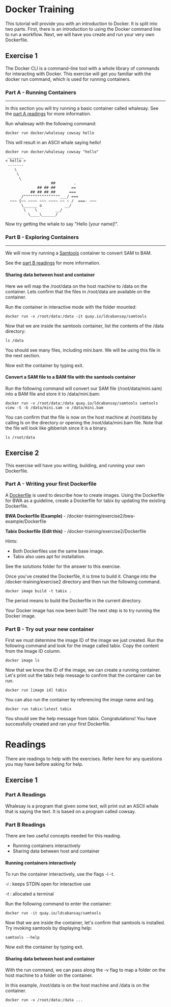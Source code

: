 # Docker Training
This tutorial will provide you with an introduction to Docker. It is split into two parts. First, there is an introduction to using the Docker command line to run a workflow. Next, we will have you create and run your very own Dockerfile.

## Exercise 1
The Docker CLI is a command-line tool with a whole library of commands for interacting with Docker. This exercise will get you familiar with the docker run command, which is used for running containers.


### Part A - Running Containers
---
In this section you will try running a basic container called whalesay. See the [part A readings](#part-a-readings) for more information.

Run whalesay with the following command:
```shell
docker run docker/whalesay cowsay hello
```

This will result in an ASCII whale saying hello!
```shell
docker run docker/whalesay cowsay "hello"
 _______ 
< hello >
 ------- 
    \
     \
      \     
                    ##        .            
              ## ## ##       ==            
           ## ## ## ##      ===            
       /""""""""""""""""___/ ===        
  ~~~ {~~ ~~~~ ~~~ ~~~~ ~~ ~ /  ===- ~~~   
       \______ o          __/            
        \    \        __/             
          \____\______/   

```

Now try getting the whale to say "Hello [your name]!".

### Part B - Exploring Containers
---
We will now try running a [Samtools](http://www.htslib.org/) container to convert SAM to BAM.

See the [part B readings](#part-a-readings) for more information.

#### Sharing data between host and container
Here we will map the /root/data on the host machine to /data on the container. Lets confirm that the files in /root/data are available on the container.

Run the container in interactive mode with the folder mounted:
```shell
docker run -v /root/data:/data -it quay.io/ldcabansay/samtools
```

Now that we are inside the samtools container, list the contents of the /data directory:
```shell
ls /data
```
You should see many files, including mini.bam. We will be using this file in the next section.

Now exit the container by typing exit.

#### Convert a SAM file to a BAM file with the samtools container
Run the following command will convert our SAM file (/root/data/mini.sam) into a BAM file and store it to /data/mini.bam:
```shell
docker run -v /root/data:/data quay.io/ldcabansay/samtools samtools view -S -b /data/mini.sam -o /data/mini.bam
```

You can confirm that the file is now on the host machine at /root/data by calling ls on the directory or opening the /root/data/mini.bam file. Note that the file will look like gibberish since it is a binary.
```shell
ls /root/data
```

## Exercise 2
This exercise will have you writing, building, and running your own Dockerfile.

### Part A - Writing your first Dockerfile
A [Dockerfile](https://docs.docker.com/engine/reference/builder/) is used to describe how to create images. Using the Dockerfile for BWA as a guideline, create a Dockerfile for tabix by updating the existing Dockerfile.

**BWA Dockerfile (Example)** - /docker-training/exercise2/bwa-example/Dockerfile

**Tabix Dockerfile (Edit this)** - /docker-training/exercise2/Dockerfile

Hints:
* Both Dockerfiles use the same base image.
* Tabix also uses apt for installation.

See the solutions folder for the answer to this exercise.

Once you've created the Dockerfile, it is time to build it. Change into the /docker-training/exercise2 directory and then run the following command.
```shell
docker image build -t tabix .
```

The period means to build the Dockerfile in the current directory.

Your Docker image has now been built! The next step is to try running the Docker image.

### Part B - Try out your new container
First we must determine the image ID of the image we just created. Run the following command and look for the image called tabix. Copy the content from the Image ID column.
```shell
docker image ls
```

Now that we know the ID of the image, we can create a running container. Let's print out the tabix help message to confirm that the container can be run.
```shell
docker run [image id] tabix
```

You can also run the container by referencing the image name and tag.
```shell
docker run tabix:latest tabix
```

You should see the help message from tabix. Congratulations! You have successfully created and ran your first Dockerfile.

# Readings
There are readings to help with the exercises. Refer here for any questions you may have before asking for help.

## Exercise 1
### Part A Readings
Whalesay is a program that given some text, will print out an ASCII whale that is saying the text. It is based on a program called cowsay.

### Part B Readings
There are two useful concepts needed for this reading.
* Running containers interactively
* Sharing data between host and container

#### Running containers interactively
To run the container interactively, use the flags -i -t.

_-i_ : keeps STDIN open for interactive use

_-t_ : allocated a terminal


Run the following command to enter the container:
```shell
docker run -it quay.io/ldcabansay/samtools
```

Now that we are inside the container, let's confirm that samtools is installed. Try invoking samtools by displaying help:
```shell
samtools --help
```

Now exit the container by typing exit.

#### Sharing data between host and container
With the run command, we can pass along the -v flag to map a folder on the host machine to a folder on the container.

In this example, /root/data is on the host machine and /data is on the container.
```shell
docker run -v /root/data:/data ...
```